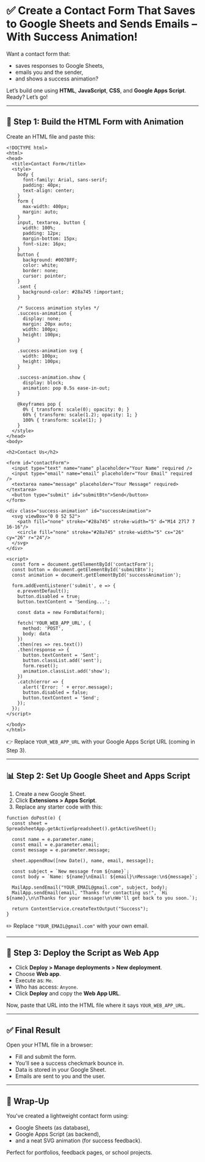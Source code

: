# ✅ Create a Contact Form That Saves to Google Sheets and Sends Emails – With Success Animation!

Want a contact form that:

* saves responses to Google Sheets,
* emails you and the sender,
* and shows a success animation?

Let’s build one using **HTML**, **JavaScript**, **CSS**, and **Google Apps Script**. Ready? Let’s go!

---

## 🧾 Step 1: Build the HTML Form with Animation

Create an HTML file and paste this:

```
<!DOCTYPE html>
<html>
<head>
  <title>Contact Form</title>
  <style>
    body {
      font-family: Arial, sans-serif;
      padding: 40px;
      text-align: center;
    }
    form {
      max-width: 400px;
      margin: auto;
    }
    input, textarea, button {
      width: 100%;
      padding: 12px;
      margin-bottom: 15px;
      font-size: 16px;
    }
    button {
      background: #007BFF;
      color: white;
      border: none;
      cursor: pointer;
    }
    .sent {
      background-color: #28a745 !important;
    }

    /* Success animation styles */
    .success-animation {
      display: none;
      margin: 20px auto;
      width: 100px;
      height: 100px;
    }

    .success-animation svg {
      width: 100px;
      height: 100px;
    }

    .success-animation.show {
      display: block;
      animation: pop 0.5s ease-in-out;
    }

    @keyframes pop {
      0% { transform: scale(0); opacity: 0; }
      60% { transform: scale(1.2); opacity: 1; }
      100% { transform: scale(1); }
    }
  </style>
</head>
<body>

<h2>Contact Us</h2>

<form id="contactForm">
  <input type="text" name="name" placeholder="Your Name" required />
  <input type="email" name="email" placeholder="Your Email" required />
  <textarea name="message" placeholder="Your Message" required></textarea>
  <button type="submit" id="submitBtn">Send</button>
</form>

<div class="success-animation" id="successAnimation">
  <svg viewBox="0 0 52 52">
    <path fill="none" stroke="#28a745" stroke-width="5" d="M14 27l7 7 16-16"/>
    <circle fill="none" stroke="#28a745" stroke-width="5" cx="26" cy="26" r="24"/>
  </svg>
</div>

<script>
  const form = document.getElementById('contactForm');
  const button = document.getElementById('submitBtn');
  const animation = document.getElementById('successAnimation');

  form.addEventListener('submit', e => {
    e.preventDefault();
    button.disabled = true;
    button.textContent = 'Sending...';

    const data = new FormData(form);

    fetch('YOUR_WEB_APP_URL', {
      method: 'POST',
      body: data
    })
    .then(res => res.text())
    .then(response => {
      button.textContent = 'Sent';
      button.classList.add('sent');
      form.reset();
      animation.classList.add('show');
    })
    .catch(error => {
      alert('Error: ' + error.message);
      button.disabled = false;
      button.textContent = 'Send';
    });
  });
</script>

</body>
</html>
```

👉 Replace `YOUR_WEB_APP_URL` with your Google Apps Script URL (coming in Step 3).

---

## 📊 Step 2: Set Up Google Sheet and Apps Script

1. Create a new Google Sheet.
2. Click **Extensions > Apps Script**.
3. Replace any starter code with this:

```
function doPost(e) {
  const sheet = SpreadsheetApp.getActiveSpreadsheet().getActiveSheet();

  const name = e.parameter.name;
  const email = e.parameter.email;
  const message = e.parameter.message;

  sheet.appendRow([new Date(), name, email, message]);

  const subject = `New message from ${name}`;
  const body = `Name: ${name}\nEmail: ${email}\nMessage:\n${message}`;

  MailApp.sendEmail("YOUR_EMAIL@gmail.com", subject, body);
  MailApp.sendEmail(email, "Thanks for contacting us!", `Hi ${name},\n\nThanks for your message!\n\nWe'll get back to you soon.`);

  return ContentService.createTextOutput("Success");
}
```

✏️ Replace `"YOUR_EMAIL@gmail.com"` with your own email.

---

## 🚀 Step 3: Deploy the Script as Web App

* Click **Deploy > Manage deployments > New deployment**.
* Choose **Web app**.
* Execute as: `Me`.
* Who has access: `Anyone`.
* Click **Deploy** and copy the **Web App URL**.

Now, paste that URL into the HTML file where it says `YOUR_WEB_APP_URL`.

---

## ✅ Final Result

Open your HTML file in a browser:

* Fill and submit the form.
* You’ll see a success checkmark bounce in.
* Data is stored in your Google Sheet.
* Emails are sent to you and the user.

---

## 💬 Wrap-Up

You've created a lightweight contact form using:

* Google Sheets (as database),
* Google Apps Script (as backend),
* and a neat SVG animation (for success feedback).

Perfect for portfolios, feedback pages, or school projects.
